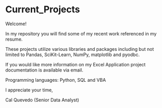 # Current_Projects
Welcome! 

In my repository you will find some of my recent work referenced in my resume.

These projects utilize various libraries and packages including but not limited to Pandas, SciKit-Learn, NumPy, matplotlib and pyodbc.

If you would like more information on my Excel Application project documentation is available via email. 

Programming languages: Python, SQL and VBA 

I appreciate your time,

Cal Quevedo
(Senior Data Analyst)
